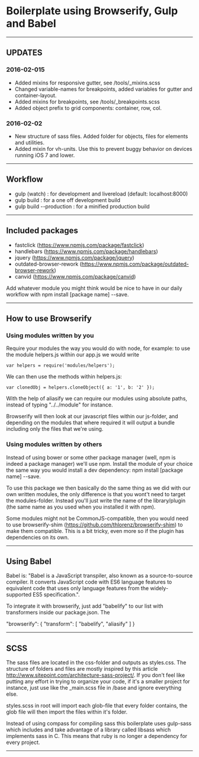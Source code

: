 # Boilerplate using Browserify, Gulp and Babel

* * *

## UPDATES

### 2016-02-015
* Added mixins for responsive gutter, see /tools/_mixins.scss
* Changed variable-names for breakpoints, added variables for gutter and container-layout.
* Added mixins for breakpoints, see /tools/_breakpoints.scss
* Added object prefix to grid components: container, row, col.

### 2016-02-02
* New structure of sass files. Added folder for objects, files for elements and utilities.
* Added mixin for vh-units. Use this to prevent buggy behavior on devices running iOS 7 and lower.

* * *

## Workflow

* gulp (watch) : for development and livereload (default: localhost:8000)
* gulp build : for a one off development build
* gulp build --production : for a minified production build

* * *

## Included packages

* fastclick (https://www.npmjs.com/package/fastclick)
* handlebars (https://www.npmjs.com/package/handlebars)
* jquery (https://www.npmjs.com/package/jquery)
* outdated-browser-rework (https://www.npmjs.com/package/outdated-browser-rework) 
* canvid (https://www.npmjs.com/package/canvid)

Add whatever module you might think would be nice to have in our daily workflow with npm install [package name] --save.

* * *

## How to use Browserify

### Using modules written by you

Require your modules the way you would do with node, for example: to use the module helpers.js within our app.js we would write

```
var helpers = require('modules/helpers');
```
We can then use the methods within helpers.js:
```
var clonedObj = helpers.cloneObject({ a: '1', b: '2' });
```

With the help of aliasify we can require our modules using absolute paths, instead of typing "../../module" for instance.

Browserify will then look at our javascript files within our js-folder, and depending on the modules that where required it will output a bundle including only the files that we're using.

### Using modules written by others

Instead of using bower or some other package manager (well, npm is indeed a package manager) we'll use npm. Install the module of your choice the same way you would install a dev dependency: npm install [package name] --save.

To use this package we then basically do the same thing as we did with our own written modules, the only difference is that you wont't need to target the modules-folder. Instead you'll just write the name of the library/plugin (the same name as you used when you installed it with npm).

Some modules might not be CommonJS-compatible, then you would need to use browserify-shim (https://github.com/thlorenz/browserify-shim) to make them compatible. This is a bit tricky, even more so if the plugin has dependencies on its own.


* * *

## Using Babel

Babel is: "Babel is a JavaScript transpiler, also known as a source-to-source compiler. It converts JavaScript code with ES6 language features to equivalent code that uses only language features from the widely-supported ES5 specification.".

To integrate it with browserify, just add "babelify" to our list with transformers inside our package.json. The 

"browserify": {
    "transform": [
        "babelify",
        "aliasify"
    ]
}


* * *

## SCSS

The sass files are located in the css-folder and outputs as styles.css. The structure of folders and files are mostly inspired by this article http://www.sitepoint.com/architecture-sass-project/. If you don't feel like putting any effort in trying to organize your code, if it's a smaller project for instance, just use like the _main.scss file in /base and ignore everything else.

styles.scss in root will import each glob-file that every folder contains, the glob file will then import the files within it's folder. 

Instead of using compass for compiling sass this boilerplate uses gulp-sass which includes and take advantage of a library called libsass which implements sass in C. This means that ruby is no longer a dependency for every project.

* * *

